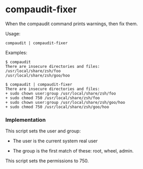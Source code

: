 # compaudit-fixer

When the compaudit command prints warnings, then fix them.

Usage:

    compaudit | compaudit-fixer

Examples:

    $ compaudit
    There are insecure directories and files:
    /usr/local/share/zsh/foo
    /usr/local/share/zsh/goo/hoo

    $ compaudit | compaudit-fixer
    There are insecure directories and files:
    + sudo chown user:group /usr/local/share/zsh/foo
    + sudo chmod 750 /usr/local/share/zsh/foo
    + sudo chown user:group /usr/local/share/zsh/goo/hoo
    + sudo chmod 750 /usr/local/share/zsh/goo/hoo


### Implementation

This script sets the user and group:

* The user is the current system real user

* The group is the first match of these: root, wheel, admin.

This script sets the permissions to 750.
